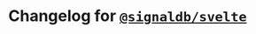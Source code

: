 # Changelog for [`@signaldb/svelte`](https://www.npmjs.com/package/@signaldb/svelte)

<!--@include: ../../../packages/reactivity-adapters/svelte/CHANGELOG.md{10,}-->
